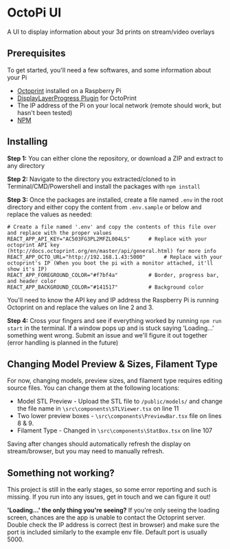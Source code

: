 
# OctoPi UI

A UI to display information about your 3d prints on stream/video overlays

## Prerequisites

To get started, you'll need a few softwares, and some information about your Pi

 - [Octoprint](https://octoprint.org/download/) installed on a Raspberry Pi
 - [DisplayLayerProgress Plugin](https://plugins.octoprint.org/plugins/DisplayLayerProgress/) for OctoPrint
 - The IP address of the Pi on your local network (remote should work, but hasn't been tested)
 - [NPM](https://www.npmjs.com/get-npm)


## Installing

**Step 1:**
You can either clone the repository, or download a ZIP and extract to any directory


**Step 2:**
Navigate to the directory you extracted/cloned to in Terminal/CMD/Powershell and install the packages with 
`npm install`

**Step 3:**
Once the packages are installed, create a file named `.env` in the root directory and either copy the content from `.env.sample` or below and replace the values as needed:

    # Create a file named '.env' and copy the contents of this file over and replace with the proper values
    REACT_APP_API_KEY="AC503FG3PL2MFZL004LS"      # Replace with your octoprint API key (http://docs.octoprint.org/en/master/api/general.html) for more info
    REACT_APP_OCTO_URL="http://192.168.1.43:5000"      # Replace with your octoprint's IP (When you boot the pi with a monitor attached, it'll show it's IP)
    REACT_APP_FOREGROUND_COLOR="#f7bf4a"          # Border, progress bar, and header color
    REACT_APP_BACKGROUND_COLOR="#141517"          # Background color

You'll need to know the API key and IP address the Raspberry Pi is running Octoprint on and replace the values on line 2 and 3.

**Step 4:**
Cross your fingers and see if everything worked by running `npm run start` in the terminal. If a window pops up and is stuck saying 'Loading...' something went wrong. Submit an issue and we'll figure it out together (error handling is planned in the future)

## Changing Model Preview & Sizes, Filament Type
For now, changing models, preview sizes, and filament type requires editing source files. You can change them at the following locations:

 - Model STL Preview - Upload the STL file to `/public/models/` and change the file name in `\src\components\STLViewer.tsx` on line 11
 - Two lower preview boxes  - `\src\components\PreviewBar.tsx` file on lines 8 & 9. 
 - Filament Type - Changed in `\src\components\StatBox.tsx` on line 107

Saving after changes should automatically refresh the display on stream/browser, but you may need to manually refresh.

## Something not working?
This project is still in the early stages, so some error reporting and such is missing. If you run into any issues, get in touch and we can figure it out!

**'Loading...' the only thing you're seeing?**
If you're only seeing the loading screen, chances are the app is unable to contact the Octoprint server. Double check the IP address is correct (test in browser) and make sure the port is included similarly to the example env file. Default port is usually 5000.

